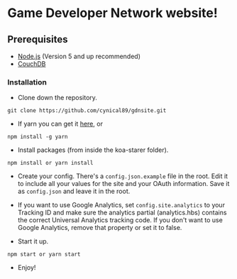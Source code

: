 # Game Developer Network website!

## Prerequisites
* [Node.js](https://nodejs.org/en/) (Version 5 and up recommended)
* [CouchDB](https://apache.couchdb.com)

### Installation

* Clone down the repository.
```
git clone https://github.com/cynical89/gdnsite.git
```

* If yarn you can get it [here](https://yarnpkg.com/en/docs/install), or
```
npm install -g yarn
```

* Install packages (from inside the koa-starer folder).
```
npm install or yarn install
```

* Create your config.  There's a `config.json.example` file in the root.  Edit it to include all your values for the site and your OAuth information.  Save it as `config.json` and leave it in the root.

* If you want to use Google Analytics, set `config.site.analytics` to your Tracking ID and make sure the analytics partial (analytics.hbs) contains the correct Universal Analytics tracking code.  If you don't want to use Google Analytics, remove that property or set it to false.

* Start it up.
```
npm start or yarn start
```

* Enjoy!
